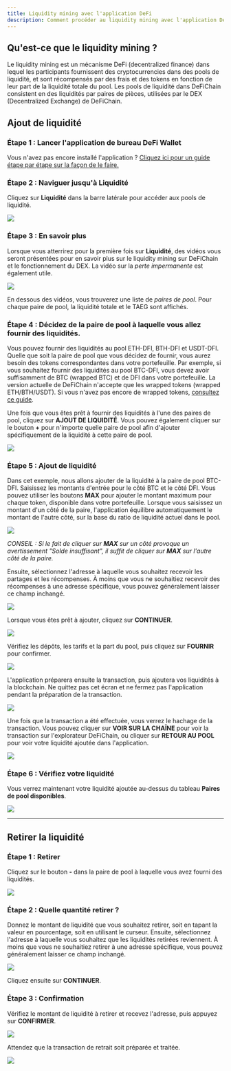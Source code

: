 ```yaml
---
title: Liquidity mining avec l'application DeFi
description: Comment procéder au liquidity mining avec l'application DeFi, étape par étape
---
```


## Qu'est-ce que le liquidity mining ?

Le liquidity mining est un mécanisme DeFi (decentralized finance) dans lequel les participants fournissent des
cryptocurrencies dans des pools de liquidité, et sont récompensés par des frais et des tokens en fonction de leur 
part de la liquidité totale du pool. Les pools de liquidité dans DeFiChain consistent en des liquidités par paires
de pièces, utilisées par le DEX (Decentralized Exchange) de DeFiChain.

## Ajout de liquidité

### Étape 1 : Lancer l'application de bureau DeFi Wallet

Vous n'avez pas encore installé l'application ? [Cliquez ici pour un guide étape par étape sur la façon de le faire.](https://defichain.com/learn/defi-app-how-to/?utm_source=defichain&utm_medium=dex-guide&utm_campaign=dex-launch)

### Étape 2 : Naviguer jusqu'à Liquidité

Cliquez sur **Liquidité** dans la barre latérale pour accéder aux pools de liquidité.

![](/img/guides/liquidity-mining/go-to-liquidity.png)

### Étape 3 : En savoir plus

Lorsque vous atterrirez pour la première fois sur **Liquidité**, des vidéos vous seront présentées pour en savoir plus 
sur le liquidity mining sur DeFiChain et le fonctionnement du DEX. La vidéo sur la _perte impermanente_ est également utile. 

![](/img/guides/liquidity-mining/liquidity-welcome.png)

En dessous des vidéos, vous trouverez une liste de _paires de pool_. Pour chaque paire de pool, la liquidité totale et
le TAEG sont affichés.

### Étape 4 : Décidez de la paire de pool à laquelle vous allez fournir des liquidités.

Vous pouvez fournir des liquidités au pool ETH-DFI, BTH-DFI et USDT-DFI. Quelle que soit la paire de pool que vous
décidez de fournir, vous aurez besoin des tokens correspondantes dans votre portefeuille. Par exemple, si vous 
souhaitez fournir des liquidités au pool BTC-DFI, vous devez avoir suffisamment de BTC (wrapped BTC) et de DFI dans
votre portefeuille. La version actuelle de DeFiChain n'accepte que les wrapped tokens (wrapped ETH/BTH/USDT). Si vous
n'avez pas encore de wrapped tokens, [consultez ce guide](/learn/obtaining-wrapped-tokens).

Une fois que vous êtes prêt à fournir des liquidités à l'une des paires de pool, cliquez sur **AJOUT DE LIQUIDITÉ**. 
Vous pouvez également cliquer sur le bouton **+** pour n'importe quelle paire de pool afin d'ajouter spécifiquement 
de la liquidité à cette paire de pool.

![](/img/guides/liquidity-mining/liquidity-add-buttons.png)

### Étape 5 : Ajout de liquidité

Dans cet exemple, nous allons ajouter de la liquidité à la paire de pool BTC-DFI. Saisissez les montants d'entrée pour
le côté BTC et le côté DFI. Vous pouvez utiliser les boutons **MAX** pour ajouter le montant maximum pour chaque token, 
disponible dans votre portefeuille. Lorsque vous saisissez un montant d'un côté de la paire, l'application équilibre 
automatiquement le montant de l'autre côté, sur la base du ratio de liquidité actuel dans le pool.

![](/img/guides/liquidity-mining/liquidity-adding.png)

_CONSEIL : Si le fait de cliquer sur **MAX** sur un côté provoque un avertissement "Solde insuffisant", il suffit de
cliquer sur **MAX** sur l'autre côté de la paire._

Ensuite, sélectionnez l'adresse à laquelle vous souhaitez recevoir les partages et les récompenses. À moins que vous
ne souhaitiez recevoir des récompenses à une adresse spécifique, vous pouvez généralement laisser ce champ inchangé.

![](/img/guides/liquidity-mining/liquidity-receive-at.png)

Lorsque vous êtes prêt à ajouter, cliquez sur **CONTINUER**.

![](/img/guides/liquidity-mining/liquidity-add-continue.png)

Vérifiez les dépôts, les tarifs et la part du pool, puis cliquez sur **FOURNIR** pour confirmer.

![](/img/guides/liquidity-mining/liquidity-add-confirm.png)

L'application préparera ensuite la transaction, puis ajoutera vos liquidités à la blockchain. Ne quittez pas cet
écran et ne fermez pas l'application pendant la préparation de la transaction.

![](/img/guides/liquidity-mining/liquidity-loading.png)

Une fois que la transaction a été effectuée, vous verrez le hachage de la transaction. Vous pouvez cliquer sur
**VOIR SUR LA CHAÎNE** pour voir la transaction sur l'explorateur DeFiChain, ou cliquer sur **RETOUR AU POOL**
pour voir votre liquidité ajoutée dans l'application.

![](/img/guides/liquidity-mining/liquidity-complete.png)

### Étape 6 : Vérifiez votre liquidité

Vous verrez maintenant votre liquidité ajoutée au-dessus du tableau **Paires de pool disponibles**.

![](/img/guides/liquidity-mining/liquidity-mine.png)

---

## Retirer la liquidité

### Étape 1 : Retirer

Cliquez sur le bouton **-** dans la paire de pool à laquelle vous avez fourni des liquidités.

![](/img/guides/liquidity-mining/liquidity-remove-button.png)

### Étape 2 : Quelle quantité retirer ?

Donnez le montant de liquidité que vous souhaitez retirer, soit en tapant la valeur en pourcentage, soit en utilisant
le curseur. Ensuite, sélectionnez l'adresse à laquelle vous souhaitez que les liquidités retirées reviennent. À moins
que vous ne souhaitiez retirer à une adresse spécifique, vous pouvez généralement laisser ce champ inchangé.

![](/img/guides/liquidity-mining/liquidity-removing.png)

Cliquez ensuite sur **CONTINUER**.

### Étape 3 : Confirmation

Vérifiez le montant de liquidité à retirer et recevez l'adresse, puis appuyez sur **CONFIRMER**.

![](/img/guides/liquidity-mining/liquidity-remove-confirm.png)

Attendez que la transaction de retrait soit préparée et traitée.

![](/img/guides/liquidity-mining/liquidity-remove-confirm.png)
